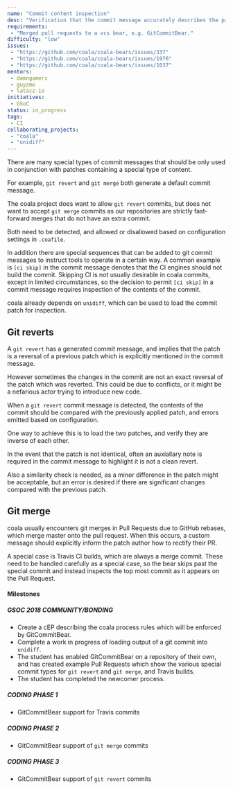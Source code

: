```yaml
---
name: "Commit content inspection"
desc: "Verification that the commit message accurately describes the patch"
requirements:
 - "Merged pull requests to a vcs bear, e.g. GitCommitBear."
difficulty: "low"
issues:
 - "https://github.com/coala/coala-bears/issues/337"
 - "https://github.com/coala/coala-bears/issues/1976"
 - "https://github.com/coala/coala-bears/issues/1037"
mentors:
 - damngamerz
 - guyzmo
 - latacz-io
initiatives:
 - GSoC
status: in_progress
tags:
 - CI
collaborating_projects:
 - "coala"
 - "unidiff"
---
```


There are many special types of commit messages that should be only used in conjunction with
patches containing a special type of content.

For example, `git revert` and `git merge` both generate a default commit message.

The coala project does want to allow `git revert` commits, but does not want to accept
`git merge` commits as our repositories are strictly fast-forward merges that do not
have an extra commit.

Both need to be detected, and allowed or disallowed based on configuration settings in
`.coafile`.

In addition there are special sequences that can be added to git commit messages to
instruct tools to operate in a certain way.  A common example is `[ci skip]` in
the commit message denotes that the CI engines should not build the commit.
Skipping CI is not usually desirable in coala commits, except in limited circumstances,
so the decision to permit `[ci skip]` in a commit message requires inspection of the
contents of the commit.

coala already depends on `unidiff`, which can be used to load the commit patch for
inspection.

## Git reverts

A `git revert` has a generated commit message, and implies that the patch is a reversal of a
previous patch which is explicitly mentioned in the commit message.

However sometimes the changes in the commit are not an exact reversal of the patch which was reverted.
This could be due to conflicts, or it might be a nefarious actor trying to introduce new code.

When a `git revert` commit message is detected, the contents of the commit should be compared with the
previously applied patch, and errors emitted based on configuration.

One way to achieve this is to load the two patches, and verify they are inverse of each other.

In the event that the patch is not identical, often an auxiallary note is required in the
commit message to highlight it is not a clean revert.

Also a similarity check is needed, as a minor difference in the patch might be acceptable,
but an error is desired if there are significant changes compared with the previous patch.

## Git merge

coala usually encounters git merges in Pull Requests due to GitHub rebases, which merge
master onto the pull request.  When this occurs, a custom message should explicitly
inform the patch author how to rectify their PR.

A special case is Travis CI builds, which are always a merge commit.  These need to be
handled carefully as a special case, so the bear skips past the special commit and
instead inspects the top most commit as it appears on the Pull Request.

#### Milestones

##### GSOC 2018 COMMUNITY/BONDING

* Create a cEP describing the coala process rules which will be enforced by GitCommitBear.
* Complete a work in progress of loading output of a git commit into `unidiff`.
* The student has enabled GitCommitBear on a repository of their own, and
  has created example Pull Requests which show the various special commit types
  for `git revert` and `git merge`, and Travis builds.
* The student has completed the newcomer process.

##### CODING PHASE 1

* GitCommitBear support for Travis commits

##### CODING PHASE 2

* GitCommitBear support of `git merge` commits

##### CODING PHASE 3

* GitCommitBear support of `git revert` commits
